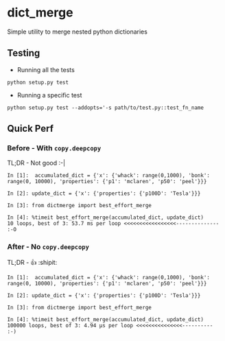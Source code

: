# dict_merge
Simple utility to merge nested python dictionaries

## Testing
* Running all the tests
```
python setup.py test
```

* Running a specific test
```
python setup.py test --addopts='-s path/to/test.py::test_fn_name
```

## Quick Perf
### Before - With `copy.deepcopy`
TL;DR - Not good :-|
```
In [1]:  accumulated_dict = {'x': {'whack': range(0,1000), 'bonk': range(0, 10000), 'properties': {'p1': 'mclaren', 'p50': 'peel'}}}

In [2]: update_dict = {'x': {'properties': {'p100D': 'Tesla'}}}

In [3]: from dictmerge import best_effort_merge

In [4]: %timeit best_effort_merge(accumulated_dict, update_dict)
10 loops, best of 3: 53.7 ms per loop <<<<<<<<<<<<<<<<<-------------- :-O
```

### After - No `copy.deepcopy`
TL;DR - :thumbsup: :shipit:
```
In [1]:  accumulated_dict = {'x': {'whack': range(0,1000), 'bonk': range(0, 10000), 'properties': {'p1': 'mclaren', 'p50': 'peel'}}}

In [2]: update_dict = {'x': {'properties': {'p100D': 'Tesla'}}}

In [3]: from dictmerge import best_effort_merge

In [4]: %timeit best_effort_merge(accumulated_dict, update_dict)
100000 loops, best of 3: 4.94 µs per loop <<<<<<<<<<<<<<<---------- :-)

```
	
